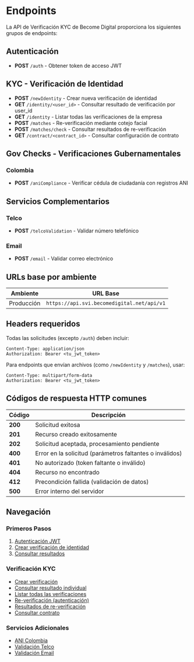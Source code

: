 # Endpoints

La API de Verificación KYC de Become Digital proporciona los siguientes grupos de endpoints:

## Autenticación

- **POST** `/auth` - Obtener token de acceso JWT

## KYC - Verificación de Identidad

- **POST** `/newIdentity` - Crear nueva verificación de identidad
- **GET** `/identity/<user_id>` - Consultar resultado de verificación por user_id
- **GET** `/identity` - Listar todas las verificaciones de la empresa
- **POST** `/matches` - Re-verificación mediante cotejo facial
- **POST** `/matches/check` - Consultar resultados de re-verificación
- **GET** `/contract/<contract_id>` - Consultar configuración de contrato

## Gov Checks - Verificaciones Gubernamentales

### Colombia
- **POST** `/aniCompliance` - Verificar cédula de ciudadanía con registros ANI

## Servicios Complementarios

### Telco
- **POST** `/telcoValidation` - Validar número telefónico

### Email
- **POST** `/email` - Validar correo electrónico

## URLs base por ambiente

| Ambiente | URL Base |
|----------|----------|
| Producción | `https://api.svi.becomedigital.net/api/v1` |

## Headers requeridos

Todas las solicitudes (excepto `/auth`) deben incluir:

```http
Content-Type: application/json
Authorization: Bearer <tu_jwt_token>
```

Para endpoints que envían archivos (como `/newIdentity` y `/matches`), usar:

```http
Content-Type: multipart/form-data
Authorization: Bearer <tu_jwt_token>
```

## Códigos de respuesta HTTP comunes

| Código | Descripción |
|--------|-------------|
| **200** | Solicitud exitosa |
| **201** | Recurso creado exitosamente |
| **202** | Solicitud aceptada, procesamiento pendiente |
| **400** | Error en la solicitud (parámetros faltantes o inválidos) |
| **401** | No autorizado (token faltante o inválido) |
| **404** | Recurso no encontrado |
| **412** | Precondición fallida (validación de datos) |
| **500** | Error interno del servidor |

## Navegación

### Primeros Pasos
1. [Autenticación JWT](auth.md)
2. [Crear verificación de identidad](verification-add.md)
3. [Consultar resultados](verification-results.md)

### Verificación KYC
- [Crear verificación](verification-add.md)
- [Consultar resultado individual](verification-results.md)
- [Listar todas las verificaciones](verification-getall.md)
- [Re-verificación (autenticación)](re-verification.md)
- [Resultados de re-verificación](re-verification-results.md)
- [Consultar contrato](contract.md)

### Servicios Adicionales
- [ANI Colombia](ani-compliance.md)
- [Validación Telco](telco.md)
- [Validación Email](email.md)

